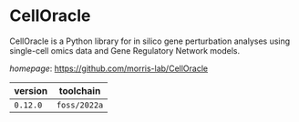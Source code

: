 # CellOracle

CellOracle is a Python library for in silico gene perturbation analyses using single-cell omics data and Gene Regulatory Network models.

*homepage*: <https://github.com/morris-lab/CellOracle>

version | toolchain
--------|----------
``0.12.0`` | ``foss/2022a``

